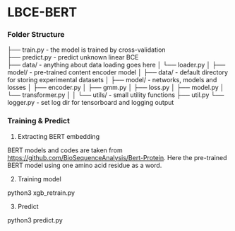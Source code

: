 # LBCE-BERT

<h3>Folder Structure</h3>
├── train.py - the model is trained by cross-validation<br/>
├── predict.py - predict unknown linear BCE<br/>
├── data/ - anything about data loading goes here
│   └── loader.py
│
├── model/ - pre-trained content encoder model
│
├── data/ - default directory for storing experimental datasets
│
├── model/ - networks, models and losses
│   ├── encoder.py
│   ├── gmm.py
│   ├── loss.py
│   ├── model.py
│   └── transformer.py
│
│  
└── utils/ - small utility functions
    ├── util.py
    └── logger.py - set log dir for tensorboard and logging output

<h3>Training & Predict</h3>
    
1. Extracting BERT embedding

BERT models and codes are taken from https://github.com/BioSequenceAnalysis/Bert-Protein.
Here the pre-trained BERT model using one amino acid residue as a word.

2. Training model

python3 xgb_retrain.py 

3. Predict

python3 predict.py
